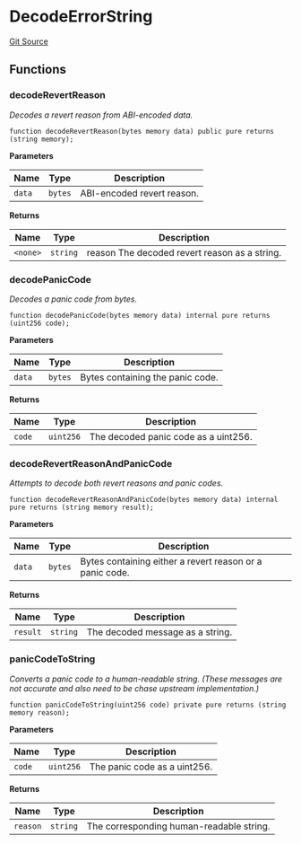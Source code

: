 # DecodeErrorString
[Git Source](https://github.com/metacontract/mc/blob/20954f1387efa0bc72b42d3e78a22f9f845eebbd/src/devkit/system/message/DecodeErrorString.sol)


## Functions
### decodeRevertReason

*Decodes a revert reason from ABI-encoded data.*


```solidity
function decodeRevertReason(bytes memory data) public pure returns (string memory);
```
**Parameters**

|Name|Type|Description|
|----|----|-----------|
|`data`|`bytes`|ABI-encoded revert reason.|

**Returns**

|Name|Type|Description|
|----|----|-----------|
|`<none>`|`string`|reason The decoded revert reason as a string.|


### decodePanicCode

*Decodes a panic code from bytes.*


```solidity
function decodePanicCode(bytes memory data) internal pure returns (uint256 code);
```
**Parameters**

|Name|Type|Description|
|----|----|-----------|
|`data`|`bytes`|Bytes containing the panic code.|

**Returns**

|Name|Type|Description|
|----|----|-----------|
|`code`|`uint256`|The decoded panic code as a uint256.|


### decodeRevertReasonAndPanicCode

*Attempts to decode both revert reasons and panic codes.*


```solidity
function decodeRevertReasonAndPanicCode(bytes memory data) internal pure returns (string memory result);
```
**Parameters**

|Name|Type|Description|
|----|----|-----------|
|`data`|`bytes`|Bytes containing either a revert reason or a panic code.|

**Returns**

|Name|Type|Description|
|----|----|-----------|
|`result`|`string`|The decoded message as a string.|


### panicCodeToString

*Converts a panic code to a human-readable string. (These messages are not accurate and also need to be chase upstream implementation.)*


```solidity
function panicCodeToString(uint256 code) private pure returns (string memory reason);
```
**Parameters**

|Name|Type|Description|
|----|----|-----------|
|`code`|`uint256`|The panic code as a uint256.|

**Returns**

|Name|Type|Description|
|----|----|-----------|
|`reason`|`string`|The corresponding human-readable string.|


